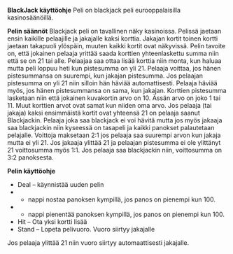 ﻿**BlackJack käyttöohje** 
   Peli on blackjack peli eurooppalaisilla kasinosäänöillä.

**Pelin säännöt**
   Blackjack peli on tavallinen näky kasinoissa. Pelissä jaetaan ensin kaikille pelaajille ja jakajalle kaksi korttia. Jakajan kortit toinen kortti jaetaan takapuoli ylöspäin, muuten kaikki kortit ovat näkyvissä. Pelin tavoite on, että jokainen pelaaja yrittää saada korttien yhteenlaskettu summa niin että se on 21 tai alle. 
Pelaajaa saa ottaa lisää korttia niin monta, kun haluaa mutta peli loppuu heti kun pistesumma on yli 21. Pelaaja voittaa, jos hänen pistesummansa on suurempi, kun jakajan pistesumma. Jos pelaajan pistesumma on yli
21 niin silloin hän häviää automattisesti. Pelaaja häviää myös, jos hänen pistesummansa on sama, kun jakajan.
Korttien pistesumma lasketaan niin että jokainen kuvakortin arvo on 10. Ässän arvo on joko 1 tai 11. Muut korttien arvot ovat samat kun niiden oma arvo. Jos pelaaja (tai jakaja) kaksi ensimmäistä kortit ovat yhteensä 21 on pelaaja saanut Blackjackin. Pelaaja joka saa blackjack ei voi hävitä mutta jos myös jakaaja saa blackjackin niin kyseessä on tasapeli ja kaikki panokset palautetaan pelajalle.
Voittoja maksetaan 2:1 jos pelaaja saa suurempi arvon kun jakaja mutta ei yli 21. Jos jakaaja ylittää 21 ja pelaajan pistesumma ei ole ylittänyt 21 voittosumma myös 1:1.
Jos pelaaja saa blackjackin niin, voittosumma on 3:2 panoksesta.


**Pelin käyttöohje** 
* Deal – käynnistää uuden pelin
* + nappi nostaa panoksen kympillä, jos panos on pienempi kun 100.
* - nappi pienentää panoksen kympillä, jos panos on pienempi kun 100. 
* Hit – Ota yksi kortti lisää
* Stand – Lopeta pelivuoro. Vuoro siirtyy jakajalle

Jos pelaaja ylittää 21 niin vuoro siirtyy automaattisesti jakajalle. 



